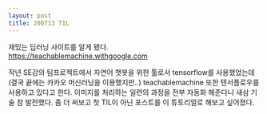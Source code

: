```yaml
---
layout: post
title: 200713 TIL
---
```


재밌는 딥러닝 사이트를 알게 됐다.  
<https://teachablemachine.withgoogle.com>

작년 SE강의 팀프로젝트에서 자연어 챗봇을 위한 툴로서 tensorflow를 사용했었는데(결국 끝에는 카카오 머신러닝을 이용했지만..) teachablemachine 또한 텐서플로우를 사용하고 있다고 한다. 이미지를 처리하는 일련의 과정을 전부 자동화 해준다니 새삼 기술 참 발전했다. 좀 더 써보고 첫 TIL이 아닌 포스트를 이 튜토리얼로 해보고 싶어졌다.
